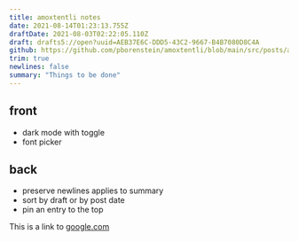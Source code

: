 ```yaml
---
title: amoxtentli notes
date: 2021-08-14T01:23:13.755Z
draftDate: 2021-08-03T02:22:05.110Z
draft: drafts5://open?uuid=AEB37E6C-DDD5-43C2-9667-B4B7080D8C4A
github: https://github.com/pborenstein/amoxtentli/blob/main/src/posts/aeb37e6c-ddd5-43c2-9667-b4b7080d8c4a.md
trim: true
newlines: false
summary: "Things to be done"
---
```



## front
- dark mode with toggle
- font picker

## back
- preserve newlines applies to summary
- sort by draft or by post date
- pin an entry to the top

This is a link to [google.com](https://google.com)
